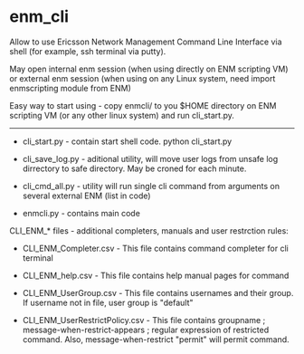 # enm_cli
Allow to use Ericsson Network Management Command Line Interface via shell (for example, ssh terminal via putty).

May open internal enm session (when using directly on ENM scripting VM) or external enm session (when using on any Linux system, need import enmscripting module from ENM)

Easy way to start using - copy enmcli/ to you $HOME directory on ENM scripting VM (or any other linux system) and run cli_start.py.


____________________________________________________

- cli_start.py - contain start shell code.
  python cli_start.py

- cli_save_log.py - aditional utility, will move user logs from unsafe log dirrectory to safe directory. May be croned for each minute.

- cli_cmd_all.py - utility will run single cli command from arguments on several external ENM (list in code)

- enmcli.py - contains main code

CLI_ENM_* files - additional completers, manuals and user restrction rules:

- CLI_ENM_Completer.csv - This file contains command completer for cli terminal

- CLI_ENM_help.csv - This file contains help manual pages for command

- CLI_ENM_UserGroup.csv - This file contains usernames and their group. If username not in file, user group is "default" 

- CLI_ENM_UserRestrictPolicy.csv - This file contains groupname ; message-when-restrict-appears ; regular expression of restricted command. Also, message-when-restrict "permit" will permit command.
